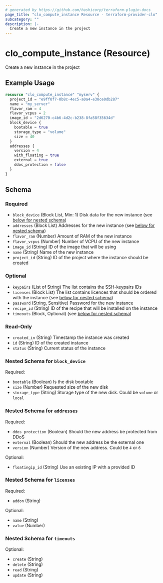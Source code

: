 ```yaml
---
# generated by https://github.com/hashicorp/terraform-plugin-docs
page_title: "clo_compute_instance Resource - terraform-provider-clo"
subcategory: ""
description: |-
  Create a new instance in the project
---
```


# clo_compute_instance (Resource)

Create a new instance in the project

## Example Usage

```terraform
resource "clo_compute_instance" "myserv" {
  project_id = "e9ff0f7-0b8c-4ec5-a0a4-e30ce0db287"
  name = "my_server"
  flavor_ram = 4
  flavor_vcpus = 2
  image_id = "2d6270-c4b6-4d2c-b238-8fa58f35634d"
  block_device {
    bootable = true
    storage_type = "volume"
    size = 40
  }
  addresses {
    version = 4
    with_floating = true
    external = true
    ddos_protection = false
  }
}
```

<!-- schema generated by tfplugindocs -->
## Schema

### Required

- `block_device` (Block List, Min: 1) Disk data for the new instance (see [below for nested schema](#nestedblock--block_device))
- `addresses` (Block List) Addresses for the new instance (see [below for nested schema](#nestedblock--addresses))
- `flavor_ram` (Number) Amount of RAM of the new instance
- `flavor_vcpus` (Number) Number of VCPU of the new instance
- `image_id` (String) ID of the image that will be using
- `name` (String) Name of the new instance
- `project_id` (String) ID of the project where the instance should be created

### Optional

- `keypairs` (List of String) The list contains the SSH-keypairs IDs
- `licenses` (Block List) The list contains licences that should be ordered with the instance (see [below for nested schema](#nestedblock--licenses))
- `password` (String, Sensitive) Password for the new instance
- `recipe_id` (String) ID of the recipe that will be installed on the instance
- `timeouts` (Block, Optional) (see [below for nested schema](#nestedblock--timeouts))

### Read-Only

- `created_in` (String) Timestamp the instance was created
- `id` (String) ID of the created instance
- `status` (String) Current status of the instance

<a id="nestedblock--block_device"></a>
### Nested Schema for `block_device`

Required:

- `bootable` (Boolean) Is the disk bootable
- `size` (Number) Requested size of the new disk
- `storage_type` (String) Storage type of the new disk. Could be `volume` or `local`


<a id="nestedblock--addresses"></a>
### Nested Schema for `addresses`

Required:

- `ddos_protection` (Boolean) Should the new address be protected from DDoS
- `external` (Boolean) Should the new address be the external one
- `version` (Number) Version of the new address. Could be `4` or `6`

Optional:

- `floatingip_id` (String) Use an existing IP with a provided ID


<a id="nestedblock--licenses"></a>
### Nested Schema for `licenses`

Required:

- `addon` (String)

Optional:

- `name` (String)
- `value` (Number)


<a id="nestedblock--timeouts"></a>
### Nested Schema for `timeouts`

Optional:

- `create` (String)
- `delete` (String)
- `read` (String)
- `update` (String)


